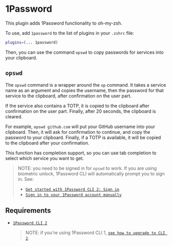 # 1Password

This plugin adds 1Password functionality to oh-my-zsh.

To use, add `1password` to the list of plugins in your `.zshrc` file:

```zsh
plugins=(... 1password)
```

Then, you can use the command `opswd` to copy passwords for services into your
clipboard.

## `opswd`

The `opswd` command is a wrapper around the `op` command. It takes a service
name as an argument and copies the username, then the password for that service
to the clipboard, after confirmation on the user part.

If the service also contains a TOTP, it is copied to the clipboard after
confirmation on the user part. Finally, after 20 seconds, the clipboard is
cleared.

For example, `opswd github.com` will put your GitHub username into your
clipboard. Then, it will ask for confirmation to continue, and copy the password
to your clipboard. Finally, if a TOTP is available, it will be copied to the
clipboard after your confirmation.

This function has completion support, so you can use tab completion to select
which service you want to get.

> NOTE: you need to be signed in for `opswd` to work. If you are using biometric
> unlock, 1Password CLI will automatically prompt you to sign in. See:
>
> -   [`Get started with 1Password CLI 2: Sign in`](https://developer.1password.com/docs/cli/get-started#sign-in)
> -   [`Sign in to your 1Password account manually`](https://developer.1password.com/docs/cli/sign-in-manually)

## Requirements

-   [`1Password CLI 2`](https://developer.1password.com/docs/cli/get-started#install)

    > NOTE: if you're using 1Password CLI 1,
    > [`see how to upgrade to CLI 2`](https://developer.1password.com/docs/cli/upgrade).
